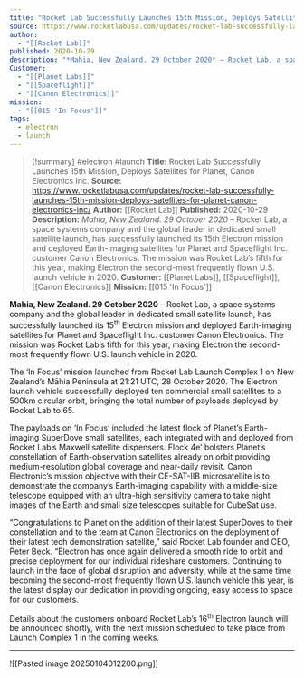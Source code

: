 ```yaml
---
title: "Rocket Lab Successfully Launches 15th Mission, Deploys Satellites for Planet, Canon Electronics Inc. "
source: https://www.rocketlabusa.com/updates/rocket-lab-successfully-launches-15th-mission-deploys-satellites-for-planet-canon-electronics-inc/
author:
  - "[[Rocket Lab]]"
published: 2020-10-29
description: "*Mahia, New Zealand. 29 October 2020* – Rocket Lab, a space systems company and the global leader in dedicated small satellite launch, has successfully launched its 15th Electron mission and deployed Earth-imaging satellites for Planet and Spaceflight Inc. customer Canon Electronics. The mission was Rocket Lab’s fifth for this year, making Electron the second-most frequently flown U.S. launch vehicle in 2020."
Customer:
  - "[[Planet Labs]]"
  - "[[Spaceflight]]"
  - "[[Canon Electronics]]"
mission:
  - "[[015 'In Focus']]"
tags:
  - electron
  - launch
---
```

>[!summary]
#electron #launch
**Title:** Rocket Lab Successfully Launches 15th Mission, Deploys Satellites for Planet, Canon Electronics Inc. 
**Source:** https://www.rocketlabusa.com/updates/rocket-lab-successfully-launches-15th-mission-deploys-satellites-for-planet-canon-electronics-inc/
**Author:** [[Rocket Lab]]
**Published:** 2020-10-29
**Description:** *Mahia, New Zealand. 29 October 2020* – Rocket Lab, a space systems company and the global leader in dedicated small satellite launch, has successfully launched its 15th Electron mission and deployed Earth-imaging satellites for Planet and Spaceflight Inc. customer Canon Electronics. The mission was Rocket Lab’s fifth for this year, making Electron the second-most frequently flown U.S. launch vehicle in 2020.
**Customer:** [[Planet Labs]], [[Spaceflight]], [[Canon Electronics]]
**Mission:** [[015 'In Focus']]

**Mahia, New Zealand. 29 October 2020** – Rocket Lab, a space systems company and the global leader in dedicated small satellite launch, has successfully launched its 15<sup>th</sup> Electron mission and deployed Earth-imaging satellites for Planet and Spaceflight Inc. customer Canon Electronics. The mission was Rocket Lab’s fifth for this year, making Electron the second-most frequently flown U.S. launch vehicle in 2020.

The ‘In Focus’ mission launched from Rocket Lab Launch Complex 1 on New Zealand’s Māhia Peninsula at 21:21 UTC, 28 October 2020. The Electron launch vehicle successfully deployed ten commercial small satellites to a 500km circular orbit, bringing the total number of payloads deployed by Rocket Lab to 65. 

The payloads on ‘In Focus’ included the latest flock of Planet’s Earth-imaging SuperDove small satellites, each integrated with and deployed from Rocket Lab’s Maxwell satellite dispensers. Flock 4e’ bolsters Planet’s constellation of Earth-observation satellites already on orbit providing medium-resolution global coverage and near-daily revisit. Canon Electronic’s mission objective with their CE-SAT-IIB microsatellite is to demonstrate the company’s Earth-imaging capability with a middle-size telescope equipped with an ultra-high sensitivity camera to take night images of the Earth and small size telescopes suitable for CubeSat use.

“Congratulations to Planet on the addition of their latest SuperDoves to their constellation and to the team at Canon Electronics on the deployment of their latest tech demonstration satellite,” said Rocket Lab founder and CEO, Peter Beck. “Electron has once again delivered a smooth ride to orbit and precise deployment for our individual rideshare customers. Continuing to launch in the face of global disruption and adversity, while at the same time becoming the second-most frequently flown U.S. launch vehicle this year, is the latest display our dedication in providing ongoing, easy access to space for our customers.

Details about the customers onboard Rocket Lab’s 16<sup>th</sup> Electron launch will be announced shortly, with the next mission scheduled to take place from Launch Complex 1 in the coming weeks.

---

![[Pasted image 20250104012200.png]]